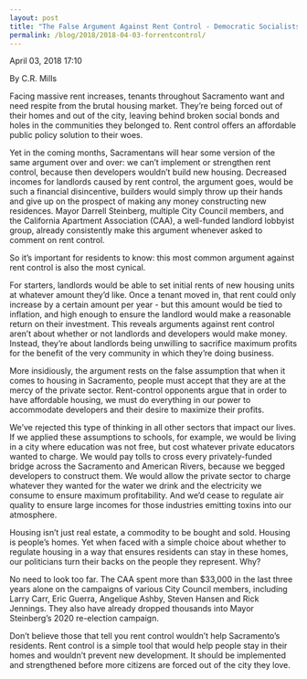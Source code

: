 ```yaml
---
layout: post
title: "The False Argument Against Rent Control - Democratic Socialists of America, Sacramento"
permalink: /blog/2018/2018-04-03-forrentcontrol/
---
```

April 03, 2018 17:10

By C.R. Mills

Facing massive rent increases, tenants throughout Sacramento want and need respite from the brutal housing market. They’re being forced out of their homes and out of the city, leaving behind broken social bonds and holes in the communities they belonged to. Rent control offers an affordable public policy solution to their woes.

Yet in the coming months, Sacramentans will hear some version of the same argument over and over: we can’t implement or strengthen rent control, because then developers wouldn’t build new housing. Decreased incomes for landlords caused by rent control, the argument goes, would be such a financial disincentive, builders would simply throw up their hands and give up on the prospect of making any money constructing new residences. Mayor Darrell Steinberg, multiple City Council members, and the California Apartment Association (CAA), a well-funded landlord lobbyist group, already consistently make this argument whenever asked to comment on rent control.

So it’s important for residents to know: this most common argument against rent control is also the most cynical.

For starters, landlords would be able to set initial rents of new housing units at whatever amount they’d like. Once a tenant moved in, that rent could only increase by a certain amount per year - but this amount would be tied to inflation, and high enough to ensure the landlord would make a reasonable return on their investment. This reveals arguments against rent control aren’t about whether or not landlords and developers would make money. Instead, they’re about landlords being unwilling to sacrifice maximum profits for the benefit of the very community in which they’re doing business.

More insidiously, the argument rests on the false assumption that when it comes to housing in Sacramento, people must accept that they are at the mercy of the private sector. Rent-control opponents argue that in order to have affordable housing, we must do everything in our power to accommodate developers and their desire to maximize their profits.

We’ve rejected this type of thinking in all other sectors that impact our lives. If we applied these assumptions to schools, for example, we would be living in a city where education was not free, but cost whatever private educators wanted to charge. We would pay tolls to cross every privately-funded bridge across the Sacramento and American Rivers, because we begged developers to construct them. We would allow the private sector to charge whatever they wanted for the water we drink and the electricity we consume to ensure maximum profitability. And we’d cease to regulate air quality to ensure large incomes for those industries emitting toxins into our atmosphere.

Housing isn’t just real estate, a commodity to be bought and sold. Housing is people’s homes. Yet when faced with a simple choice about whether to regulate housing in a way that ensures residents can stay in these homes, our politicians turn their backs on the people they represent. Why?

No need to look too far. The CAA spent more than $33,000 in the last three years alone on the campaigns of various City Council members, including Larry Carr, Eric Guerra, Angelique Ashby, Steven Hansen and Rick Jennings. They also have already dropped thousands into Mayor Steinberg’s 2020 re-election campaign.

Don’t believe those that tell you rent control wouldn’t help Sacramento’s residents. Rent control is a simple tool that would help people stay in their homes and wouldn’t prevent new development. It should be implemented and strengthened before more citizens are forced out of the city they love.
